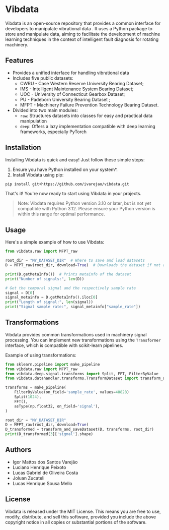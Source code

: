 # Vibdata

Vibdata is an open-source repository that provides a common interface for developers to manipulate vibrational data . It uses a Python package to store and manipulate data, aiming to facilitate the development of machine learning techniques in the context of intelligent fault diagnosis for rotating machinery.

## Features

- Provides a unified interface for handling vibrational data
- Includes five public datasets: 
    - CWRU - Case Western Reserve University Bearing Dataset;
    - IMS - Intelligent Maintenance System Bearing Dataset;
    - UOC - University of Connecticut Gearbox Dataset;
    - PU - Padeborn University Bearing Dataset ;
    - MFPT - Machinery Failure Prevention Technology Bearing Dataset.
- Divided into two main modules:
  - `raw`: Structures datasets into classes for easy and practical data manipulation
  - `deep`: Offers a lazy implementation compatible with deep learning frameworks, especially PyTorch

## Installation
Installing Vibdata is quick and easy! Just follow these simple steps:

1. Ensure you have Python installed on your system*.
2. Install Vibdata using pip:
```bash
pip install git+https://github.com/ivarejao/vibdata.git
```
That's it! You're now ready to start using Vibdata in your projects.

> Note: Vibdata requires Python version 3.10 or later, but is not yet compatible with Python 3.12. Please ensure your Python version is within this range for optimal performance.

## Usage

Here's a simple example of how to use Vibdata:

```python
from vibdata.raw import MFPT_raw

root_dir = "MY_DATASET_DIR"  # Where to save and load datasets
D = MFPT_raw(root_dir, download=True)  # Downloads the dataset if not available

print(D.getMetaInfo())  # Prints metainfo of the dataset
print("Number of signals:", len(D))

# Get the temporal signal and the respectively sample rate
signal = D[0]
signal_metainfo = D.getMetaInfo().iloc[0]
print("Length of signal:", len(signal))
print("Signal sample rate:", signal_metainfo["sample_rate"])
```

## Transformations

Vibdata provides common transformations used in machinery signal processing. You can implement new transformations using the `Transformer` interface, which is compatible with scikit-learn pipelines.

Example of using transformations:

```python
from sklearn.pipeline import make_pipeline
from vibdata.raw import MFPT_raw
from vibdata.deep.signal.transforms import Split, FFT, FilterByValue
from vibdata.datahandler.transforms.TransformDataset import transform_and_saveDataset

transforms = make_pipeline(
    FilterByValue(on_field='sample_rate', values=48828)
    Split(1024),
    FFT(),
    asType(np.float32, on_field='signal'),
)

root_dir = "MY_DATASET_DIR"
D = MFPT_raw(root_dir, download=True)
D_transformed = transform_and_saveDataset(D, transforms, root_dir)
print(D_transformed[3]['signal'].shape)
```

## Authors

- Igor Mattos dos Santos Varejão
- Luciano Henrique Peixoto
- Lucas Gabriel de Oliveira Costa
- Joluan Zucateli 
- Lucas Henrique Sousa Mello


## License

Vibdata is released under the MIT License. This means you are free to use, modify, distribute, and sell this software, provided you include the above copyright notice in all copies or substantial portions of the software.